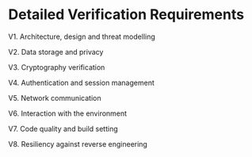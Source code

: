 # Detailed Verification Requirements

V1.        Architecture, design and threat modelling

V2.        Data storage and privacy

V3.        Cryptography verification

V4.        Authentication and session management

V5.        Network communication

V6.        Interaction with the environment

V7.        Code quality and build setting

V8.        Resiliency against reverse engineering

